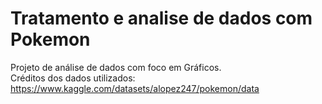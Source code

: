 # Tratamento e analise de dados com Pokemon
 Projeto de análise de dados com foco em Gráficos.  
 Créditos dos dados utilizados: https://www.kaggle.com/datasets/alopez247/pokemon/data 
